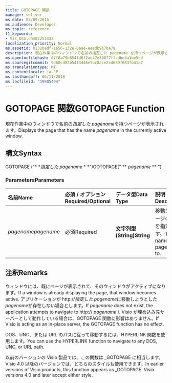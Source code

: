 ```yaml
---
title: GOTOPAGE 関数
manager: soliver
ms.date: 03/09/2015
ms.audience: Developer
ms.topic: reference
f1_keywords:
- Vis_DSS.chm82251432
localization_priority: Normal
ms.assetid: b131badf-1656-132e-0aae-eeedb917ba7a
description: 現在作業中のウィンドウで名前の指定した pagename を持つページが表示されます。
ms.openlocfilehash: 67f8a79b854fd6f2ae47e39877ffcdbe4a1be5cd
ms.sourcegitcommit: 9d60cd82b5413446e5bc8ace2cd689f683fb41a7
ms.translationtype: MT
ms.contentlocale: ja-JP
ms.lasthandoff: 06/11/2018
ms.locfileid: "19805494"
---
```

# <a name="gotopage-function"></a><span data-ttu-id="31544-103">GOTOPAGE 関数</span><span class="sxs-lookup"><span data-stu-id="31544-103">GOTOPAGE Function</span></span>

<span data-ttu-id="31544-104">現在作業中のウィンドウで名前の*指定した pagename*を持つページが表示されます。</span><span class="sxs-lookup"><span data-stu-id="31544-104">Displays the page that has the name  *pagename*  in the currently active window.</span></span> 
  
## <a name="syntax"></a><span data-ttu-id="31544-105">構文</span><span class="sxs-lookup"><span data-stu-id="31544-105">Syntax</span></span>

<span data-ttu-id="31544-106">GOTOPAGE ("* **指定した pagename* * *")</span><span class="sxs-lookup"><span data-stu-id="31544-106">GOTOPAGE(" ** *pagename* ** ")</span></span> 
  
### <a name="parameters"></a><span data-ttu-id="31544-107">Parameters</span><span class="sxs-lookup"><span data-stu-id="31544-107">Parameters</span></span>

|<span data-ttu-id="31544-108">**名前**</span><span class="sxs-lookup"><span data-stu-id="31544-108">**Name**</span></span>|<span data-ttu-id="31544-109">**必須 / オプション**</span><span class="sxs-lookup"><span data-stu-id="31544-109">**Required/Optional**</span></span>|<span data-ttu-id="31544-110">**データ型**</span><span class="sxs-lookup"><span data-stu-id="31544-110">**Data Type**</span></span>|<span data-ttu-id="31544-111">**説明**</span><span class="sxs-lookup"><span data-stu-id="31544-111">**Description**</span></span>|
|:-----|:-----|:-----|:-----|
| <span data-ttu-id="31544-112">_pagename_</span><span class="sxs-lookup"><span data-stu-id="31544-112">_pagename_</span></span> <br/> |<span data-ttu-id="31544-113">必須</span><span class="sxs-lookup"><span data-stu-id="31544-113">Required</span></span>  <br/> |<span data-ttu-id="31544-114">**文字列型 (String)**</span><span class="sxs-lookup"><span data-stu-id="31544-114">**String**</span></span> <br/> |<span data-ttu-id="31544-115">移動先のページの名前を指定します。</span><span class="sxs-lookup"><span data-stu-id="31544-115">The name of the page to go to.</span></span>  <br/> |
   
## <a name="remarks"></a><span data-ttu-id="31544-116">注釈</span><span class="sxs-lookup"><span data-stu-id="31544-116">Remarks</span></span>

<span data-ttu-id="31544-117">ウィンドウには、既にページが表示されて、そのウィンドウがアクティブになります。</span><span class="sxs-lookup"><span data-stu-id="31544-117">If a window is already displaying the page, that window becomes active.</span></span> <span data-ttu-id="31544-118">アプリケーションが http://*指定した pagename*に移動しようとした*pagename*が存在しない場合とします。</span><span class="sxs-lookup"><span data-stu-id="31544-118">If  *pagename*  does not exist, the application attempts to navigate to http://  *pagename*  /.</span></span> <span data-ttu-id="31544-119">Visio が埋め込み先サーバーとして動作している場合は、GOTOPAGE 関数に影響はありません。</span><span class="sxs-lookup"><span data-stu-id="31544-119">If Visio is acting as an in-place server, the GOTOPAGE function has no effect.</span></span> 
  
<span data-ttu-id="31544-120">DOS、UNC、または URL のパスに従って移動するには、HYPERLINK 関数を使用します。</span><span class="sxs-lookup"><span data-stu-id="31544-120">You can use the HYPERLINK function to navigate to any DOS, UNC, or URL path.</span></span> 
  
<span data-ttu-id="31544-p102">以前のバージョンの Visio 製品では、この関数は _GOTOPAGE に相当します。Visio 4.0 以降のバージョンでは、どちらのスタイルも使用できます。</span><span class="sxs-lookup"><span data-stu-id="31544-p102">In earlier versions of Visio products, this function appears as _GOTOPAGE. Visio versions 4.0 and later accept either style.</span></span> 
  

